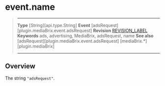 # event.name

> --------------------- ------------------------------------------------------------------------------------------
> __Type__              [String][api.type.String]
> __Event__             [adsRequest][plugin.mediaBrix.event.adsRequest]
> __Revision__          [REVISION_LABEL](REVISION_URL)
> __Keywords__          ads, advertising, MediaBrix, adsRequest, name
> __See also__			[adsRequest][plugin.mediaBrix.event.adsRequest]
>						[mediaBrix.*][plugin.mediaBrix]
> --------------------- ------------------------------------------------------------------------------------------

## Overview

The string `"adsRequest"`.

